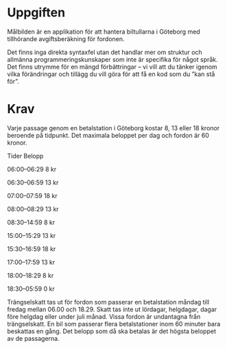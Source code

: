 # Uppgiften
Målbilden är en applikation för att hantera biltullarna i Göteborg med tillhörande avgiftsberäkning för fordonen.

Det finns inga direkta syntaxfel utan det handlar mer om struktur och allmänna programmeringskunskaper som inte är specifika för något språk. Det finns utrymme för en mängd förbättringar – vi vill att du tänker igenom vilka förändringar och tillägg du vill göra för att få en kod som du ”kan stå för”.

# Krav
Varje passage genom en betalstation i Göteborg kostar 8, 13 eller 18 kronor beroende på tidpunkt. Det maximala beloppet per dag och fordon är 60 kronor.

Tider           Belopp

06:00–06:29     8 kr

06:30–06:59     13 kr

07:00–07:59     18 kr

08:00–08:29     13 kr

08:30–14:59     8 kr

15:00–15:29     13 kr

15:30–16:59     18 kr

17:00–17:59     13 kr

18:00–18:29     8 kr

18:30–05:59     0 kr

Trängselskatt tas ut för fordon som passerar en betalstation måndag till fredag mellan 06.00 och 18.29. Skatt tas inte ut lördagar, helgdagar, dagar före helgdag eller under juli månad. Vissa fordon är undantagna från trängselskatt. En bil som passerar flera betalstationer inom 60 minuter bara beskattas en gång. Det belopp som då ska betalas är det högsta beloppet av de passagerna.